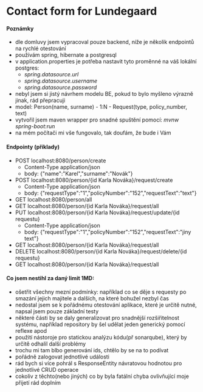 # Contact form for Lundegaard

#### Poznámky

- dle domluvy jsem vypracoval pouze backend, níže je několik endpointů na rychlé otestování
- používám spring, hibernate a postgresql
- v application.properties je potřeba nastavit tyto proměnné na váš lokální postgres:
    - *spring.datasource.url*
    - *spring.datasource.username*
    - *spring.datasource.password*
- nebyl jsem si jistý návrhem modelu BE, pokud to bylo myšleno výrazně jinak, rád přepracuji
- model: Person(name, surname) - 1:N - Request(type, policy_number, text)
- vytvořil jsem maven wrapper pro snadné spuštění pomocí: *mvnw spring-boot:run*
- na mém počítači mi vše fungovalo, tak doufám, že bude i Vám

#### Endpointy (příklady)

- POST localhost:8080/person/create
    - Content-Type application/json
    - body: {"name":"Karel","surname":"Novák"}
- POST localhost:8080/person/{id Karla Nováka}/request/create
    - Content-Type application/json
    - body: {"requestType":"1","policyNumber":"152","requestText":"text"}
- GET localhost:8080/person/all
- GET localhost:8080/person/{id Karla Nováka}/request/all
- PUT localhost:8080/person/{id Karla Nováka}/request/update/{id requestu}
    - Content-Type application/json
    - body: {"requestType":"1","policyNumber":"152","requestText":"jiny text"}
- GET localhost:8080/person/{id Karla Nováka}/request/all
- DELETE localhost:8080/person/{id Karla Nováka}/request/delete/{id requestu}
- GET localhost:8080/person/{id Karla Nováka}/request/all

#### Co jsem nestihl za daný limit 1MD:

- ošetřit všechny mezní podmínky: například co se děje s requesty po smazání jejich majitele a dalších, na které bohužel nezbyl čas
- nedostal jsem se k pořádnému otestování aplikace, které je určitě nutné, napsal jsem pouze základní testy
- některé části by se daly generalizovat pro snadnější rozšiřitelnost systému,
    například repository by šel udělat jeden generický pomocí reflexe apod
- použití nástoroje pro statickou analýzu kódu(př sonarqube), který by určitě odhalil další problémy
- trochu mi tam blbo generování ids, chtělo by se na to podívat
- pořádně zalogovat jednotlivé události
- rád bych si více pohrál s ResponseEntity návratovou hodnotou pro jednotlivé CRUD operace
- cokoliv z těchto(nebo jiných) co by byla fatální chyba ovlivňující moje přijetí rád doplním

